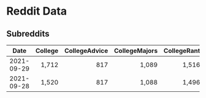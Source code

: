 # Reddit Data

## Subreddits

| Date       | College | CollegeAdvice | CollegeMajors | CollegeRant | GradSchool | Total |
|:----------:|--------:|--------------:|--------------:|------------:|-----------:|------:|
| 2021-09-29 |   1,712 |           817 |         1,089 |       1,516 |      1,416 | 6,550 |
| 2021-09-28 |   1,520 |           817 |         1,088 |       1,496 |      1,376 | 6,297 |

